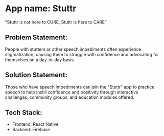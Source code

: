 # App name: Stuttr
"Stuttr is not here to CURE, Stuttr is here to CARE"
## Problem Statement: 
People with stutters or other speech impediments often experience stigmatization, causing them to struggle with confidence and advocating for themselves on a day-to-day basis.
## Solution Statement:
Those who have speech impediments can join the "Stuttr" app to practice speech to help instill confidence and positivity through interactive challenges, community groups, and education modules offered. 
## Tech Stack:
- Frontend: React Native
- Backend: Firebase
